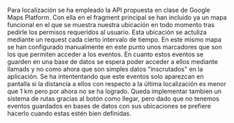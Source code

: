 Para localización se ha empleado la API propuesta en clase de Google Maps Platform. Con ella en el fragment principal se han incluido ya un mapa funcional en el que se muestra nuestra ubicación en todo momento tras pedirle los permisos requeridos al usuario. Esta ubicación se actuliza mediante un request cada cierto intervalo de tiempo. En este mismo mapa se han configurado manualmente en este punto unos marcadores que son los que permiten acceder a los eventos. En cuanto estos eventos se guarden en una base de datos se espera poder acceder a ellos mediante llamads y no como ahora que son simples datos "inscrutados" en la aplicación. 
Se ha intententando que este eventos solo aparezcan en pantalla si la distancia a ellos con respecto a la última localización es menor que 1 km pero por ahora no se ha logrado. 
Queda implementar tambien un sistema de rutas gracias al botón como llegar, pero dado que no tenemos eventos guardados en bases de datos con sus ubicaciones se prefiere hacerlo cuando estas estén bien definidas.
